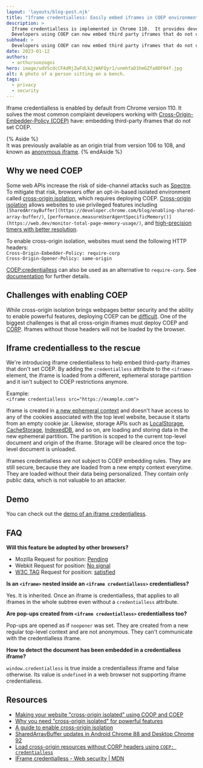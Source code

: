 ```yaml
---
layout: 'layouts/blog-post.njk'
title: "Iframe credentialless: Easily embed iframes in COEP environments"
description: >
  Iframe credentialless is implemented in Chrome 110.  It provides developers a way to load documents in third-party iframes using a new and ephemeral context. In return, they are no longer subject to the COEP embedding rules. 
  Developers using COEP can now embed third party iframes that do not use COEP themselves.
subhead: >
  Developers using COEP can now embed third party iframes that do not use COEP themselves.
date: 2023-01-12
authors:
  - arthursonzogni
hero: image/udVScdcCFAdRjZwFdLk2jWAFQyr1/unmhfaD1hmGZfa8DF04f.jpg
alt: A photo of a person sitting on a bench.  
tags:
  - privacy
  - security
---
```


Iframe credentialless is enabled by default from Chrome version 110. It solves the most common complaint developers working with [Cross-Origin-Embedder-Policy (COEP)](https://web.dev/security-headers/#coep) have: embedding third-party iframes that do not set COEP.

{% Aside %}  
It was previously available as an origin trial from version 106 to 108, and known as [anonymous iframe](/blog/anonymous-iframe-origin-trial/).
{% endAside %}

## Why we need COEP

Some web APIs increase the risk of side-channel attacks such as [Spectre](https://en.wikipedia.org/wiki/Spectre_(security_vulnerability)). To mitigate that risk, browsers offer an opt-in-based isolated environment called [cross-origin isolation](https://web.dev/coop-coep/), which requires deploying COEP. [Cross-origin isolation](https://web.dev/coop-coep/) allows websites to use privileged features including `[SharedArrayBuffer](https://developer.chrome.com/blog/enabling-shared-array-buffer/)`, `[performance.measureUserAgentSpecificMemory()](https://web.dev/monitor-total-page-memory-usage/)`, and [high-precision timers with better resolution](/blog/cross-origin-isolated-hr-timers/).

To enable cross-origin isolation, websites must send the following HTTP headers:  
`Cross-Origin-Embedder-Policy: require-corp`  
`Cross-Origin-Opener-Policy: same-origin`

[COEP:credentialless](/blog/coep-credentialless-origin-trial/) can also be used as an alternative to `require-corp`. See [documentation](https://developer.mozilla.org/docs/Web/HTTP/Headers/Cross-Origin-Embedder-Policy) for further details.

## Challenges with enabling COEP

While cross-origin isolation brings webpages better security and the ability to enable powerful features, deploying COEP can be [difficult](https://web.dev/cross-origin-isolation-guide/). One of the biggest challenges is that all cross-origin iframes must deploy COEP and [CORP](https://web.dev/security-headers/#corp). Iframes without those headers will not be loaded by the browser.

## Iframe credentialless to the rescue

We're introducing iframe credentialless to help embed third-party iframes that don't set COEP. By adding the `credentialless` attribute to the `<iframe>` element, the iframe is loaded from a different, ephemeral storage partition and it isn't subject to COEP restrictions anymore. 

Example:  
`<iframe credentialless src="https://example.com">`

Iframe is created in [a new ephemeral context](https://developer.mozilla.org/docs/Web/Security/IFrame_credentialless#the_solution_%E2%80%94_iframe_credentialless) and doesn't have access to any of the cookies associated with the top level website, because it starts from an empty cookie jar. Likewise, storage APIs such as [LocalStorage](https://developer.mozilla.org/docs/Web/API/Window/localStorage), [CacheStorage](https://developer.mozilla.org/docs/Web/API/CacheStorage), [IndexedDB](https://developer.mozilla.org/docs/Web/API/IndexedDB_API), and so on, are loading and storing data in the new ephemeral partition. The partition is scoped to the current top-level document and origin of the iframe. Storage will be cleared once the top-level document is unloaded.

Iframes credentialless are not subject to COEP embedding rules. They are still secure, because they are loaded from a new empty context everytime. They are loaded without their data being personalized. They contain only public data, which is not valuable to an attacker.

## Demo

You can check out the [demo of an iframe credentialless](https://iframe-credentialless.glitch.me/).

## FAQ

**Will this feature be adopted by other browsers?**

-  Mozilla Request for position: [Pending](https://github.com/mozilla/standards-positions/issues/628)
-  Webkit Request for position: [No signal](https://lists.webkit.org/pipermail/webkit-dev/2022-April/032205.html)
-  [W3C TAG](https://www.w3.org/2001/tag/) Request for position: [satisfied](https://github.com/w3ctag/design-reviews/issues/639)

**Is an `<iframe>` nested inside an `<iframe credentialless>` credentialless?**

Yes. It is inherited. Once an iframe is credentialless, that applies to all iframes in the whole subtree even without a `credentialless` attribute.

**Are pop-ups created from `<iframe credentialless>` credentialless too?**

Pop-ups are opened as if `noopener` was set. They are created from a new regular top-level context and are not anonymous. They can't communicate with the credentialless iframe.

**How to detect the document has been embedded in a credentialless iframe?**

`window.credentialless` is true inside a credentialless iframe and false otherwise. Its value is `undefined` in a web browser not supporting iframe credentialless.

## Resources

-  [Making your website "cross-origin isolated" using COOP and COEP](https://web.dev/coop-coep/)
-  [Why you need "cross-origin isolated" for powerful features](https://web.dev/why-coop-coep/)
-  [A guide to enable cross-origin isolation](https://web.dev/cross-origin-isolation-guide/)
-  [SharedArrayBuffer updates in Android Chrome 88 and Desktop Chrome 92](/blog/enabling-shared-array-buffer/)
-  [Load cross-origin resources without CORP headers using `COEP: credentialless`](/blog/coep-credentialless-origin-trial/)
-  [IFrame credentialless - Web security | MDN](https://developer.mozilla.org/docs/Web/Security/IFrame_credentialless)
